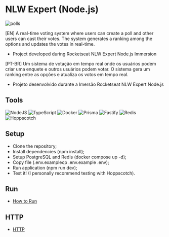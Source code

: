 <h1>NLW Expert (Node.js)</h1>

![polls](https://github.com/gustavohkuhn/nlw-expert-nodejs-polls/assets/115676346/f732ffc6-dd2a-4f83-8d51-dae610d2de70)


[EN] 
A real-time voting system where users can create a poll and other users can cast their votes. 
The system generates a ranking among the options and updates the votes in real-time.
- Project developed during Rocketseat NLW Expert Node.js Immersion
  
[PT-BR]
Um sistema de votação em tempo real onde os usuários podem criar uma enquete e outros usuários podem votar.
O sistema gera um ranking entre as opções e atualiza os votos em tempo real.
- Projeto desenvolvido durante a Imersão Rocketseat NLW Expert Node.js

## Tools
![NodeJS](https://img.shields.io/badge/Node%20js-339933?style=for-the-badge&logo=nodedotjs&logoColor=white)
![TypeScript](https://img.shields.io/badge/typescript-%23007ACC.svg?style=for-the-badge&logo=typescript&logoColor=white)
![Docker](https://img.shields.io/badge/docker-%230db7ed.svg?style=for-the-badge&logo=docker&logoColor=white)
![Prisma](https://img.shields.io/badge/Prisma-3982CE?style=for-the-badge&logo=Prisma&logoColor=white)
![Fastify](https://img.shields.io/badge/fastify-%23000000.svg?style=for-the-badge&logo=fastify&logoColor=white)
![Redis](https://img.shields.io/badge/redis-%23DD0031.svg?style=for-the-badge&logo=redis&logoColor=white)
![Hoppscotch](https://img.shields.io/badge/Hoppscotch-31C48D?style=for-the-badge&logo=hoppscotch&logoColor=white)

## Setup
- Clone the repository;
- Install dependencies (npm install);
- Setup PostgreSQL and Redis (docker compose up -d);
- Copy file (.env.examplecp .env.example .env);
- Run application (npm run dev);
- Test it! (I personally recommend testing with Hoppscotch).

## Run
- [How to Run](https://github.com/bamarcheti/nlw-expert-polls/blob/dev/README-install.md)

## HTTP
- [HTTP](https://github.com/bamarcheti/nlw-expert-polls/blob/dev/http.md)
